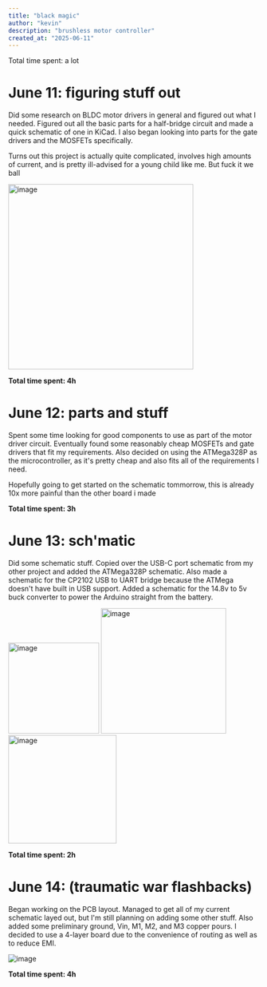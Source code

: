```yaml
---
title: "black magic"
author: "kevin"
description: "brushless motor controller"
created_at: "2025-06-11"
---
```

Total time spent: a lot

# June 11: figuring stuff out

Did some research on BLDC motor drivers in general and figured out what I needed. Figured out all the basic parts for a half-bridge circuit and made a quick schematic of one in KiCad. I also began looking into parts for the gate drivers and the MOSFETs specifically.

Turns out this project is actually quite complicated, involves high amounts of current, and is pretty ill-advised for a young child like me. But fuck it we ball

<img width="371" alt="image" src="https://github.com/user-attachments/assets/184dcbbd-98d9-468c-81bf-fe3b3e7a1d27" />

**Total time spent: 4h**

# June 12: parts and stuff

Spent some time looking for good components to use as part of the motor driver circuit. Eventually found some reasonably cheap MOSFETs and gate drivers that fit my requirements. 
Also decided on using the ATMega328P as the microcontroller, as it's pretty cheap and also fits all of the requirements I need.

Hopefully going to get started on the schematic tommorrow, this is already 10x more painful than the other board i made

**Total time spent: 3h**

# June 13: sch'matic

Did some schematic stuff. Copied over the USB-C port schematic from my other project and added the ATMega328P schematic. Also made a schematic for the CP2102 USB to UART bridge because the ATMega doesn't have built in USB support. Added a schematic for the 14.8v to 5v buck converter to power the Arduino straight from the battery.

<img width="182" alt="image" src="https://github.com/user-attachments/assets/97ac4c96-1e5a-4dff-95c9-82d8222efc78" />

<img width="251" alt="image" src="https://github.com/user-attachments/assets/4bec581e-b711-4edf-8617-aacc0ddeb80a" />

<img width="217" alt="image" src="https://github.com/user-attachments/assets/62aba0f2-3064-4ef0-9a61-0e7e749047bc" />

**Total time spent: 2h**


# June 14: (traumatic war flashbacks)

Began working on the PCB layout. Managed to get all of my current schematic layed out, but I'm still planning on adding some other stuff. Also added some preliminary ground, Vin, M1, M2, and M3 copper pours. I decided to use a 4-layer board due to the convenience of routing as well as to reduce EMI.

![image](https://github.com/user-attachments/assets/383626eb-538d-4f13-b7e3-bb7ed2d8333b)

**Total time spent: 4h**






